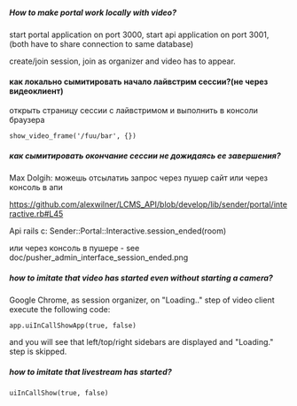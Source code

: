 ##### How to make portal work locally with video?

start portal application on port 3000,
start api application on port 3001,
(both have to share connection to same database)

create/join session, join as organizer and video has to appear.

#### как локально сымитировать начало лайвстрим сессии?(не через видеоклиент)
открыть страницу сессии с лайвстримом и выполнить в консоли браузера

    show_video_frame('/fuu/bar', {})

##### как сымитировать окончание сессии не дожидаясь ее завершения?

Max Dolgih: можешь отсылатиь запрос через пушер сайт
или через консоль в апи

https://github.com/alexwilner/LCMS_API/blob/develop/lib/sender/portal/interactive.rb#L45

Api rails c: Sender::Portal::Interactive.session_ended(room)

или через консоль в пушере - see doc/pusher_admin_interface_session_ended.png

##### how to imitate that video has started even without starting a camera?

Google Chrome, as session organizer, on "Loading.." step of video client
execute the following code:

    app.uiInCallShowApp(true, false)

and you will see that left/top/right sidebars are displayed and "Loading." step is skipped.

##### how to imitate that livestream has started?

    uiInCallShow(true, false)

